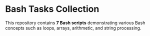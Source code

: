 # Bash Tasks Collection

This repository contains **7 Bash scripts** demonstrating various Bash concepts such as loops, arrays, arithmetic, and string processing.
